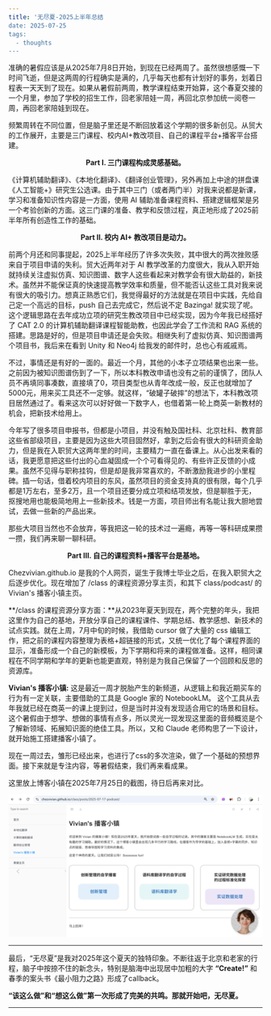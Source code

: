 ```yaml
---
title: '无尽夏-2025上半年总结
date: 2025-07-25
tags:
  - thoughts
---
```



准确的暑假应该是从2025年7月8日开始，到现在已经两周了。虽然很想感慨一下时间飞逝，但是这两周的行程确实是满的，几乎每天也都有计划好的事务，划着日程表一天天到了现在。如果从暑假前两周，教学课程结束开始算，这个春夏交接的一个月里，参加了学校的招生工作，回老家陪娃一周，再回北京参加统一阅卷一周，再回老家陪娃到现在。

频繁周转在不同位置，但是脑子里还是不断回放着这个学期的很多新创见。从贸大的工作展开，主要是三门课程、校内AI+教改项目、自己的课程平台+播客平台搭建。

<center><b>Part I. 三门课程构成灵感基础。</b></center>

《计算机辅助翻译》、《本地化翻译》、《翻译创业管理》，另外再加上中途的拼盘课《人工智能+》研究生公选课。由于其中三门（或者两门半）对我来说都是新课，学习和准备知识性内容是一方面，使用 AI 辅助准备课程资料、搭建逻辑框架是另一个考验创新的方面。这三门课的准备、教学和反馈过程，真正地形成了2025前半年所有创造性工作的基础。

<center><b>Part II. 校内 AI+ 教改项目是动力。</b></center>

前两个月还和同事提起，2025上半年经历了许多次失败，其中很大的两次挫败感来自于项目申请的失利。贸大近两年对于 AI 教学改革的力度很大，我从入职开始就持续关注虚拟仿真、知识图谱、数字人这些看起来对教学会有很大助益的，新技术。虽然并不能保证真的快速提高教学效率和质量，但不能否认这些工具对我来说有很大的吸引力。想真正熟悉它们，我觉得最好的方法就是在项目中实践，先给自己定一个高远的目标，push 自己去完成它，然后说不定 Bazinga! 就实现了呢。这个逻辑思路在去年成功立项的研究生教改项目中已经实现，因为今年我已经搭好了 CAT 2.0 的计算机辅助翻译课程智能助教，也因此学会了工作流和 RAG 系统的搭建。思路是好的，但是项目申请还是会失败。相继失利了虚拟仿真、知识图谱两个项目书，我后来在看到 Unity 和 Neo4j 给我发的邮件时，总也心有戚戚焉。

不过，事情还是有好的一面的。最近一个月，其他的小本子立项结果也出来一些。之前因为被知识图谱伤到了一下，所以本科教改申请也没有之前的谨慎了，团队人员不再填同事凑数，直接填了0，项目类型也从青年改成一般，反正也就增加了5000元，用来买工具还不一定够。就这样，“破罐子破摔”的想法下，本科教改项目居然通过了。看来这次可以好好做一下数字人，也借着第一轮上商英一新教材的机会，把新技术给用上。

今年写了很多项目申报书，但都是小项目，并没有触及国社科、北京社科、教育部这些省部级项目，主要是因为这些大项目固然好，拿到之后会有很大的科研资金助力，但是我在入职贸大这两年里的时间，主要精力一直在备课上。从心出发来看的话，我更愿意把这些付出的心血凝固成一个个可看得见的、有些许正反馈的小成果。虽然不见得与职称挂钩，但是却是我非常喜欢的，不断激励我进步的小里程碑。插一句话，借着校内项目的东风，虽然项目的资金支持真的很有限，每个几乎都是1万左右，至多2万，且一个项目还要分成立项和结项发放，但是聊胜于无，抠搜地用也能极简地用上一些新技术。钱是一方面，项目师出有名能让我大胆地尝试，去做一些新的产品出来。

那些大项目当然也不会放弃，等我把这一轮的技术过一遍瘾，再等一等科研成果攒一攒，我们再来聊一聊科研。

<center><b>Part III. 自己的课程资料+播客平台是基地。</b></center>

Chezvivian.github.io 是我的个人网页，诞生于我博士毕业之后，在我入职贸大之后逐步优化。现在增加了 /class 的课程资源分享主页，和其下 class/podcast/ 的 Vivian's 播客小镇主页。

**/class 的课程资源分享方面：**从2023年夏天到现在，两个完整的年头，我把这里作为自己的基地，开放分享自己的课程课件、学期总结、教学感想、新技术的试点实践。就在上周，7月中旬的时候，我借助 cursor 做了大量的 css 编辑工作，把之前的课程内容整理为表格+超链接的形式，又统一优化了每个课程界面的显示，准备形成一个自己的新模板，为下学期和将来的课程做准备。这样，相同课程在不同学期和学年的更新也能更直观，特别是为我自己保留了一个回顾和反思的资源库。

**Vivian's 播客小镇:** 这是最近一周才脱胎产生的新频道，从逻辑上和我近期买车的行为有一定关联，主要借助的工具是 Google 家的 NotebookLM。 这个工具从去年我就已经在商英一的课上提到过，但是当时并没有发现适合用它的场景和目标。这个暑假由于想学、想做的事情有点多，所以灵光一现发现这里面的音频概览是个了解新领域、拓展知识面的绝佳工具。所以，又和 Claude 老师构思了一下设计，就开始施工搭建播客小镇了。

现在一周过去，雏形已经出来，也进行了css的多次渲染，做了一个基础的预想界面。接下来就是专注内容，等暑假结束，我们再来看成果。

这里放上博客小镇在2025年7月25日的截图，待日后再来对比。

![播客小镇](/images/Podcast_2025_7_25.png)

---

最后，“无尽夏”是我对2025年这个夏天的独特印象。不断往返于北京和老家的行程，脑子中按捺不住的新念头，特别是脑海中出现居中加粗的大字 **“Create!”** 和春季的案头书《最小阻力之路》形成了callback。

**“该这么做”和“想这么做”第一次形成了完美的共鸣。那就开始吧，无尽夏。**

---